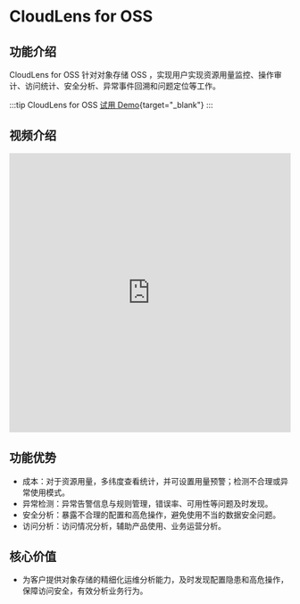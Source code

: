 # CloudLens for OSS

## 功能介绍
CloudLens for OSS 针对对象存储 OSS ，实现用户实现资源用量监控、操作审计、访问统计、安全分析、异常事件回溯和问题定位等工作。

:::tip CloudLens for OSS
[试用 Demo](/playground/demo.html?dest=/lognext/app/oss_lens){target="_blank"}
:::

## 视频介绍
<iframe src="https://player.bilibili.com/player.html?aid=488907822&cid=1209618157&page=1&high_quality=1&danmaku=0" allowfullscreen="allowfullscreen" width="100%" height="500" scrolling="no" frameborder="0" sandbox="allow-top-navigation allow-same-origin allow-forms allow-scripts allow-popups"></iframe>

## 功能优势
- 成本：对于资源用量，多纬度查看统计，并可设置用量预警；检测不合理或异常使用模式。
- 异常检测：异常告警信息与规则管理，错误率、可用性等问题及时发现。
- 安全分析：暴露不合理的配置和高危操作，避免使用不当的数据安全问题。
- 访问分析：访问情况分析，辅助产品使用、业务运营分析。


## 核心价值
- 为客户提供对象存储的精细化运维分析能力，及时发现配置隐患和高危操作，保障访问安全，有效分析业务行为。

